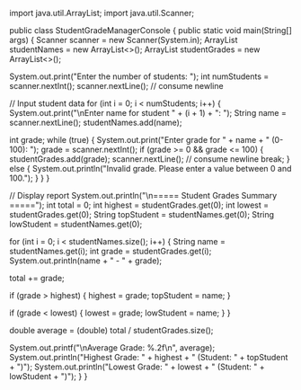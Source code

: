 import java.util.ArrayList;
import java.util.Scanner;

public class StudentGradeManagerConsole {
 public static void main(String[] args) {
        Scanner scanner = new Scanner(System.in);
  ArrayList<String> studentNames = new ArrayList<>();
  ArrayList<Integer> studentGrades = new ArrayList<>();


   System.out.print("Enter the number of students: ");
        int numStudents = scanner.nextInt();
        scanner.nextLine(); // consume newline

  // Input student data
        for (int i = 0; i < numStudents; i++) {
            System.out.print("\nEnter name for student " + (i + 1) + ": ");
            String name = scanner.nextLine();
            studentNames.add(name);

   int grade;
            while (true) {
                System.out.print("Enter grade for " + name + " (0-100): ");
                grade = scanner.nextInt();
                if (grade >= 0 && grade <= 100) {
                    studentGrades.add(grade);
                    scanner.nextLine(); // consume newline
                    break;
                } else {
                    System.out.println("Invalid grade. Please enter a value between 0 and 100.");
                }
            }
        }

   // Display report
        System.out.println("\n===== Student Grades Summary =====");
        int total = 0;
        int highest = studentGrades.get(0);
        int lowest = studentGrades.get(0);
        String topStudent = studentNames.get(0);
        String lowStudent = studentNames.get(0);

   for (int i = 0; i < studentNames.size(); i++) {
            String name = studentNames.get(i);
            int grade = studentGrades.get(i);
            System.out.println(name + " - " + grade);

   total += grade;

  if (grade > highest) {
                highest = grade;
                topStudent = name;
            }

  if (grade < lowest) {
                lowest = grade;
                lowStudent = name;
            }
        }

   double average = (double) total / studentGrades.size();

   System.out.printf("\nAverage Grade: %.2f\n", average);
        System.out.println("Highest Grade: " + highest + " (Student: " + topStudent + ")");
        System.out.println("Lowest Grade: " + lowest + " (Student: " + lowStudent + ")");
    }
}
